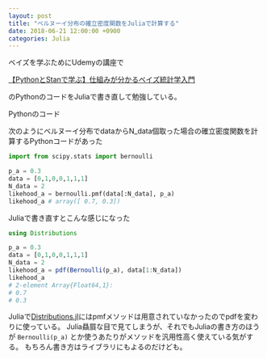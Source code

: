 ```yaml
---
layout: post
title: "ベルヌーイ分布の確立密度関数をJuliaで計算する"
date: 2018-06-21 12:00:00 +0900
categories: Julia
---
```


ベイズを学ぶためにUdemyの講座で

<a href="https://px.a8.net/svt/ejp?a8mat=2ZJCFL+GE0L9U+3L4M+BW8O2&a8ejpredirect=https%3A%2F%2Fwww.udemy.com%2Fpythonstan%2F%3Fdeal_code%3DJPA8DEAL2PERCENTAGE%26aEightID%3Ds00000016735001" target="_blank" rel="nofollow">【PythonとStanで学ぶ】仕組みが分かるベイズ統計学入門</a>
<img border="0" width="1" height="1" src="https://www18.a8.net/0.gif?a8mat=2ZJCFL+GE0L9U+3L4M+BW8O2" alt="">

のPythonのコードをJuliaで書き直して勉強している。

Pythonのコード

次のようにベルヌーイ分布でdataからN_data個取った場合の確立密度関数を計算するPythonコードがあった

```python
import from scipy.stats import bernoulli

p_a = 0.3
data = [0,1,0,0,1,1,1]
N_data = 2
likehood_a = bernoulli.pmf(data[:N_data], p_a)
likehood_a # array([ 0.7, 0.3])
```

Juliaで書き直すとこんな感じになった

```julia
using Distributions

p_a = 0.3
data = [0,1,0,0,1,1,1]
N_data = 2
likehood_a = pdf(Bernoulli(p_a), data[1:N_data])
likehood_a
# 2-element Array{Float64,1}:
# 0.7
# 0.3
```

Juliaで[Distributions.jl](https://github.com/JuliaStats/Distributions.jl)にはpmfメソッドは用意されていなかったのでpdfを変わりに使っている。
Julia贔屓な目で見てしまうが、それでもJuliaの書き方のほうが `Bernoulli(p_a)` とか使うあたりがメソッドを汎用性高く使えている気がする。
もちろん書き方はライブラリにもよるのだけども。